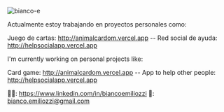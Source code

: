 ![bianco-e](https://user-images.githubusercontent.com/56521196/89089652-b84de080-d374-11ea-8b26-690f78992077.png)

Actualmente estoy trabajando en proyectos personales como:

Juego de cartas: http://animalcardom.vercel.app --
Red social de ayuda: http://helpsocialapp.vercel.app


I'm currently working on personal projects like:

Card game: http://animalcardom.vercel.app --
App to help other people: http://helpsocialapp.vercel.app



👨‍💼: https://www.linkedin.com/in/biancoemiliozzi
📧: bianco.emiliozzi@gmail.com
